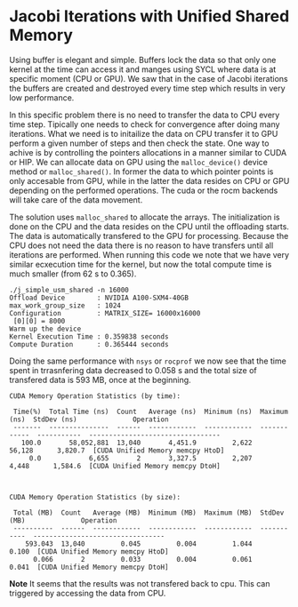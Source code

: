 # Jacobi Iterations with Unified Shared Memory

Using buffer is elegant and simple. Buffers lock the data so that only one kernel at the time can access it and manges using SYCL where data is at specific moment (CPU or GPU).  We saw that in the case of Jacobi iterations the buffers are created and destroyed every time step which results in very low performance. 

In this specific problem there is no need to transfer the data to CPU every time step. Tipically one needs to check for convergence after doing many iterations. What we need is to initailize the data on CPU transfer it to GPU perform a given number of steps and then check the state. 
One way to achive is by controlling the pointers allocations in a manner similar to CUDA or HIP. We can allocate data on GPU using the `malloc_device()` device method or `malloc_shared()`. In former the data to which pointer points  is only accesable from GPU, while in the latter the data resides on CPU or GPU depending on the performed operations. The cuda or the rocm  backends will take care of the data movement. 

The solution uses `malloc_shared` to allocate the arrays. The initialization is done on the CPU and the data resides on the CPU until the offloading starts. The data is automatically transfered to the GPU for processing. Because the CPU does not need the data there is no reason to have transfers until all iterations are performed. When running this code we note that we have very similar ecxecution time for the kernel, but now the total compute time is much smaller (from 62 s to 0.365). 

```
./j_simple_usm_shared -n 16000
Offload Device        : NVIDIA A100-SXM4-40GB
max_work_group_size   : 1024
Configuration         : MATRIX_SIZE= 16000x16000
 [0][0] = 8000
Warm up the device  
Kernel Execution Time : 0.359838 seconds
Compute Duration      : 0.365444 seconds
```
Doing the same performance with `nsys` or `rocprof` we now see that the time spent in trrasnfering data decreased to 0.058 s and the total size of transfered data is 593 MB, once at the beginning. 

```
CUDA Memory Operation Statistics (by time):

 Time(%)  Total Time (ns)  Count   Average (ns)  Minimum (ns)  Maximum (ns)  StdDev (ns)              Operation            
 -------  ---------------  ------  ------------  ------------  ------------  -----------  ---------------------------------
   100.0       58,052,881  13,040       4,451.9         2,622        56,128      3,820.7  [CUDA Unified Memory memcpy HtoD]
     0.0            6,655       2       3,327.5         2,207         4,448      1,584.6  [CUDA Unified Memory memcpy DtoH]



CUDA Memory Operation Statistics (by size):

 Total (MB)  Count   Average (MB)  Minimum (MB)  Maximum (MB)  StdDev (MB)              Operation            
 ----------  ------  ------------  ------------  ------------  -----------  ---------------------------------
    593.043  13,040         0.045         0.004         1.044        0.100  [CUDA Unified Memory memcpy HtoD]
      0.066       2         0.033         0.004         0.061        0.041  [CUDA Unified Memory memcpy DtoH]
``` 
**Note** It seems that the results was not transfered back to cpu. This can triggered by accessing the data from CPU.
